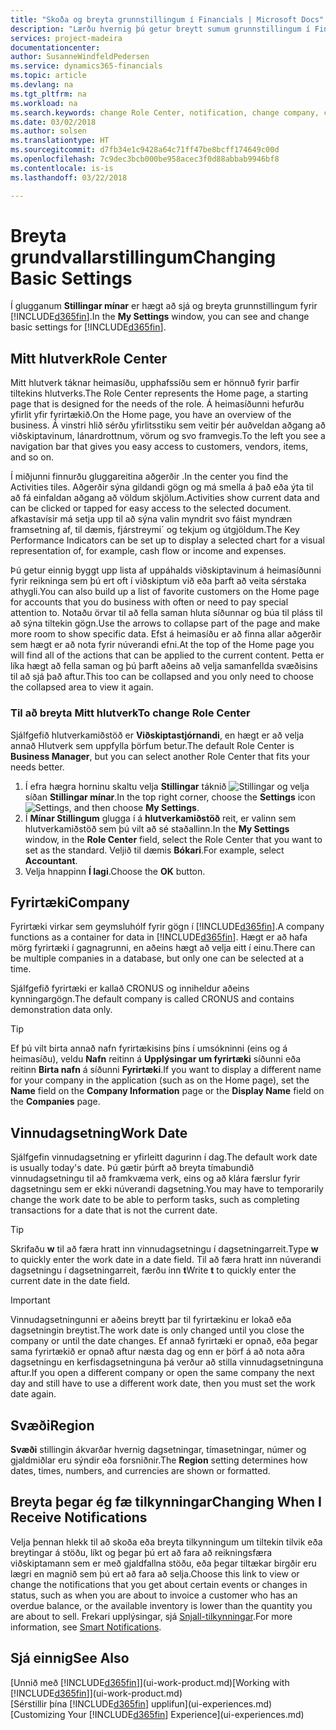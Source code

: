 ```yaml
---
title: "Skoða og breyta grunnstillingum í Financials | Microsoft Docs"
description: "Lærðu hvernig þú getur breytt sumum grunnstillingum í Financials, til dæmis Mitt hlutverk, fyrirtæki eða vinnudagsetning."
services: project-madeira
documentationcenter: 
author: SusanneWindfeldPedersen
ms.service: dynamics365-financials
ms.topic: article
ms.devlang: na
ms.tgt_pltfrm: na
ms.workload: na
ms.search.keywords: change Role Center, notification, change company, change work date
ms.date: 03/02/2018
ms.author: solsen
ms.translationtype: HT
ms.sourcegitcommit: d7fb34e1c9428a64c71ff47be8bcff174649c00d
ms.openlocfilehash: 7c9dec3bcb000be958acec3f0d88abbab9946bf8
ms.contentlocale: is-is
ms.lasthandoff: 03/22/2018

---
```

# <a name="changing-basic-settings"></a><span data-ttu-id="83c9a-103">Breyta grundvallarstillingum</span><span class="sxs-lookup"><span data-stu-id="83c9a-103">Changing Basic Settings</span></span>
<span data-ttu-id="83c9a-104">Í glugganum **Stillingar mínar** er hægt að sjá og breyta grunnstillingum fyrir [!INCLUDE[d365fin](includes/d365fin_md.md)].</span><span class="sxs-lookup"><span data-stu-id="83c9a-104">In the **My Settings** window, you can see and change basic settings for [!INCLUDE[d365fin](includes/d365fin_md.md)].</span></span>  

## <a name="role-center"></a><span data-ttu-id="83c9a-105">Mitt hlutverk</span><span class="sxs-lookup"><span data-stu-id="83c9a-105">Role Center</span></span>
<span data-ttu-id="83c9a-106">Mitt hlutverk táknar heimasíðu, upphafssíðu sem er hönnuð fyrir þarfir tiltekins hlutverks.</span><span class="sxs-lookup"><span data-stu-id="83c9a-106">The Role Center represents the Home page, a starting page that is designed for the needs of the role.</span></span> <span data-ttu-id="83c9a-107">Á heimasíðunni hefurðu yfirlit yfir fyrirtækið.</span><span class="sxs-lookup"><span data-stu-id="83c9a-107">On the Home page, you have an overview of the business.</span></span> <span data-ttu-id="83c9a-108">Á vinstri hlið sérðu yfirlitsstiku sem veitir þér auðveldan aðgang að viðskiptavinum, lánardrottnum, vörum og svo framvegis.</span><span class="sxs-lookup"><span data-stu-id="83c9a-108">To the left you see a navigation bar that gives you easy access to customers, vendors, items, and so on.</span></span>

<span data-ttu-id="83c9a-109">Í miðjunni finnurðu gluggareitina aðgerðir .</span><span class="sxs-lookup"><span data-stu-id="83c9a-109">In the center you find the Activities tiles.</span></span> <span data-ttu-id="83c9a-110">Aðgerðir sýna gildandi gögn og má smella á það eða ýta til að fá einfaldan aðgang að völdum skjölum.</span><span class="sxs-lookup"><span data-stu-id="83c9a-110">Activities show current data and can be clicked or tapped for easy access to the selected document.</span></span> <span data-ttu-id="83c9a-111">afkastavísir má setja upp til að sýna valin myndrit svo fáist myndræn framsetning af, til dæmis, fjárstreymi´ og tekjum og útgjöldum.</span><span class="sxs-lookup"><span data-stu-id="83c9a-111">The Key Performance Indicators can be set up to display a selected chart for a visual representation of, for example, cash flow or income and expenses.</span></span>

<span data-ttu-id="83c9a-112">Þú getur einnig byggt upp lista af uppáhalds viðskiptavinum á heimasíðunni fyrir reikninga sem þú ert oft í viðskiptum við eða þarft að veita sérstaka athygli.</span><span class="sxs-lookup"><span data-stu-id="83c9a-112">You can also build up a list of favorite customers on the Home page for accounts that you do business with often or need to pay special attention to.</span></span> <span data-ttu-id="83c9a-113">Notaðu örvar til að fella saman hluta síðunnar og búa til pláss til að sýna tiltekin gögn.</span><span class="sxs-lookup"><span data-stu-id="83c9a-113">Use the arrows to collapse part of the page and make more room to show specific data.</span></span> <span data-ttu-id="83c9a-114">Efst á heimasíðu er að finna allar aðgerðir sem hægt er að nota fyrir núverandi efni.</span><span class="sxs-lookup"><span data-stu-id="83c9a-114">At the top of the Home page you will find all of the actions that can be applied to the current content.</span></span> <span data-ttu-id="83c9a-115">Þetta er líka hægt að fella saman og þú þarft aðeins að velja samanfellda svæðisins til að sjá það aftur.</span><span class="sxs-lookup"><span data-stu-id="83c9a-115">This too can be collapsed and you only need to choose the collapsed area to view it again.</span></span>

### <a name="to-change-role-center"></a><span data-ttu-id="83c9a-116">Til að breyta Mitt hlutverk</span><span class="sxs-lookup"><span data-stu-id="83c9a-116">To change Role Center</span></span>
<span data-ttu-id="83c9a-117">Sjálfgefið hlutverkamiðstöð er **Viðskiptastjórnandi**, en hægt er að velja annað Hlutverk sem uppfylla þörfum betur.</span><span class="sxs-lookup"><span data-stu-id="83c9a-117">The default Role Center is **Business Manager**, but you can select another Role Center that fits your needs better.</span></span>
1. <span data-ttu-id="83c9a-118">Í efra hægra horninu skaltu velja **Stillingar** táknið ![Stillingar](media/ui-experience/settings_icon_small.png "Stillingar tákn fyrir miðstöð") og velja síðan **Stillingar mínar**.</span><span class="sxs-lookup"><span data-stu-id="83c9a-118">In the top right corner, choose the **Settings** icon ![Settings](media/ui-experience/settings_icon_small.png "Settings icon for role center"), and then choose **My Settings**.</span></span>
2. <span data-ttu-id="83c9a-119">Í **Mínar Stillingum** glugga í á **hlutverkamiðstöð** reit, er valinn sem hlutverkamiðstöð sem þú vilt að sé staðallinn.</span><span class="sxs-lookup"><span data-stu-id="83c9a-119">In the **My Settings** window, in the **Role Center** field, select the Role Center that you want to set as the standard.</span></span> <span data-ttu-id="83c9a-120">Veljið til dæmis **Bókari**.</span><span class="sxs-lookup"><span data-stu-id="83c9a-120">For example, select **Accountant**.</span></span>
3. <span data-ttu-id="83c9a-121">Velja hnappinn **Í lagi**.</span><span class="sxs-lookup"><span data-stu-id="83c9a-121">Choose the **OK** button.</span></span>

## <a name="company"></a><span data-ttu-id="83c9a-122">Fyrirtæki</span><span class="sxs-lookup"><span data-stu-id="83c9a-122">Company</span></span>
<span data-ttu-id="83c9a-123">Fyrirtæki virkar sem geymsluhólf fyrir gögn í [!INCLUDE[d365fin](includes/d365fin_md.md)].</span><span class="sxs-lookup"><span data-stu-id="83c9a-123">A company functions as a container for data in [!INCLUDE[d365fin](includes/d365fin_md.md)].</span></span> <span data-ttu-id="83c9a-124">Hægt er að hafa mörg fyrirtæki í gagnagrunni, en aðeins hægt að velja eitt í einu.</span><span class="sxs-lookup"><span data-stu-id="83c9a-124">There can be multiple companies in a database, but only one can be selected at a time.</span></span>

<span data-ttu-id="83c9a-125">Sjálfgefið fyrirtæki er kallað CRONUS og inniheldur aðeins kynningargögn.</span><span class="sxs-lookup"><span data-stu-id="83c9a-125">The default company is called CRONUS and contains demonstration data only.</span></span>

> [!TIP]  
>   <span data-ttu-id="83c9a-126">Ef þú vilt birta annað nafn fyrirtækisins þíns í umsókninni (eins og á heimasíðu), veldu **Nafn** reitinn á **Upplýsingar um fyrirtæki** síðunni eða reitinn **Birta nafn** á síðunni **Fyrirtæki**.</span><span class="sxs-lookup"><span data-stu-id="83c9a-126">If you want to display a different name for your company in the application (such as on the Home page), set the **Name** field on the **Company Information** page or the **Display Name** field on the **Companies** page.</span></span>  

## <a name="work-date"></a><span data-ttu-id="83c9a-127">Vinnudagsetning</span><span class="sxs-lookup"><span data-stu-id="83c9a-127">Work Date</span></span>
<span data-ttu-id="83c9a-128">Sjálfgefin vinnudagsetning er yfirleitt dagurinn í dag.</span><span class="sxs-lookup"><span data-stu-id="83c9a-128">The default work date is usually today's date.</span></span> <span data-ttu-id="83c9a-129">Þú gætir þúrft að breyta tímabundið vinnudagsetningu til að framkvæma verk, eins og að klára færslur fyrir dagsetningu sem er ekki núverandi dagsetning.</span><span class="sxs-lookup"><span data-stu-id="83c9a-129">You may have to temporarily change the work date to be able to perform tasks, such as completing transactions for a date that is not the current date.</span></span>

> [!TIP]  
>   <span data-ttu-id="83c9a-130">Skrifaðu **w** til að færa hratt inn vinnudagsetningu í dagsetningarreit.</span><span class="sxs-lookup"><span data-stu-id="83c9a-130">Type **w** to quickly enter the work date in a date field.</span></span> <span data-ttu-id="83c9a-131">Til að færa hratt inn núverandi dagsetningu í dagsetningarreit, færðu inn **t**</span><span class="sxs-lookup"><span data-stu-id="83c9a-131">Write **t** to quickly enter the current date in the date field.</span></span>

> [!IMPORTANT]  
>   <span data-ttu-id="83c9a-132">Vinnudagsetningunni er aðeins breytt þar til fyrirtækinu er lokað eða dagsetningin breytist.</span><span class="sxs-lookup"><span data-stu-id="83c9a-132">The work date is only changed until you close the company or until the date changes.</span></span> <span data-ttu-id="83c9a-133">Ef annað fyrirtæki er opnað, eða þegar sama fyrirtækið er opnað aftur næsta dag og enn er þörf á að nota aðra dagsetningu en kerfisdagsetninguna þá verður að stilla vinnudagsetninguna aftur.</span><span class="sxs-lookup"><span data-stu-id="83c9a-133">If you open a different company or open the same company the next day and still have to use a different work date, then you must set the work date again.</span></span>

## <a name="region"></a><span data-ttu-id="83c9a-134">Svæði</span><span class="sxs-lookup"><span data-stu-id="83c9a-134">Region</span></span>
<span data-ttu-id="83c9a-135">**Svæði** stillingin ákvarðar hvernig dagsetningar, tímasetningar, númer og gjaldmiðlar eru sýndir eða forsniðnir.</span><span class="sxs-lookup"><span data-stu-id="83c9a-135">The **Region** setting determines how dates, times, numbers, and currencies are shown or formatted.</span></span>   

## <a name="changing-when-i-receive-notifications"></a><span data-ttu-id="83c9a-136">Breyta þegar ég fæ tilkynningar</span><span class="sxs-lookup"><span data-stu-id="83c9a-136">Changing When I Receive Notifications</span></span>
<span data-ttu-id="83c9a-137">Velja þennan hlekk til að skoða eða breyta tilkynningum um tiltekin tilvik eða breytingar á stöðu, líkt og þegar þú ert að fara að reikningsfæra viðskiptamann sem er með gjaldfallna stöðu, eða þegar tiltækar birgðir eru lægri en magnið sem þú ert að fara að selja.</span><span class="sxs-lookup"><span data-stu-id="83c9a-137">Choose this link to view or change the notifications that you get about certain events or changes in status, such as when you are about to invoice a customer who has an overdue balance, or the available inventory is lower than the quantity you are about to sell.</span></span> <span data-ttu-id="83c9a-138">Frekari upplýsingar, sjá [Snjall-tilkynningar](ui-smart-notifications.md).</span><span class="sxs-lookup"><span data-stu-id="83c9a-138">For more information, see [Smart Notifications](ui-smart-notifications.md).</span></span>

## <a name="see-also"></a><span data-ttu-id="83c9a-139">Sjá einnig</span><span class="sxs-lookup"><span data-stu-id="83c9a-139">See Also</span></span>
<span data-ttu-id="83c9a-140">[Unnið með [!INCLUDE[d365fin](includes/d365fin_md.md)]](ui-work-product.md)</span><span class="sxs-lookup"><span data-stu-id="83c9a-140">[Working with [!INCLUDE[d365fin](includes/d365fin_md.md)]](ui-work-product.md)</span></span>  
<span data-ttu-id="83c9a-141">[Sérstillir þína [!INCLUDE[d365fin](includes/d365fin_md.md)] upplifun](ui-experiences.md)</span><span class="sxs-lookup"><span data-stu-id="83c9a-141">[Customizing Your [!INCLUDE[d365fin](includes/d365fin_md.md)] Experience](ui-experiences.md)</span></span>  

